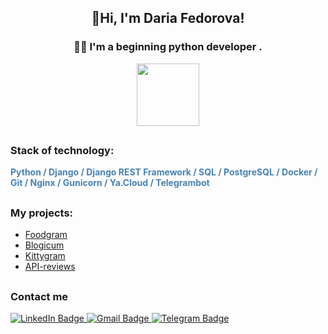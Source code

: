 ## <div align=center>👋Hi, I'm Daria Fedorova!</div>

### <div align=center>👩‍💻 I'm a beginning python developer .</div>
<div align=center>
<img src="https://media3.giphy.com/media/320DfGXqFd5stx7yWS/200w.webp?cid=ecf05e475p7fcn4mhzukou2luydge6azbj78k7qjtqpv6g13&ep=v1_gifs_search&rid=200w.webp&ct=g" width="100"/>
</div>

##

### Stack of technology:
<p style="color: SteelBlue;font-weight: bold;">
Python / Django / Django REST Framework / SQL / PostgreSQL / Docker / Git / Nginx /  Gunicorn / Ya.Cloud / Telegrambot
</p>

##

### My projects:
* <a href="https://github.com/FedorovaDasha/foodgram-project-react">Foodgram</a>
* <a href="https://github.com/FedorovaDasha/django_sprint4">Blogicum</a>
* <a href="https://github.com/FedorovaDasha/kittygram_final">Kittygram</a>
* <a href="https://github.com/FedorovaDasha/api_yamdb_ready">API-reviews</a>
##

### Contact me
<div id="badges">
  <a href="https://linkedin.com/in/dnfedorova">
    <img src="https://img.shields.io/badge/LinkedIn-blue?style=for-the-badge&logo=linkedin&logoColor=white" alt="LinkedIn Badge"/>
  </a>
  <a href="mailto:dnfedorova@gmail.com">
    <img src="https://img.shields.io/badge/Gmail-lightblue?style=for-the-badge&logo=gmail&logoColor=red" alt="Gmail Badge"/>
  </a>
  <a href="https://t.me/DNFedorova">
    <img src="https://img.shields.io/badge/Telegram-blue?style=for-the-badge&logo=telegram&logoColor=white" alt="Telegram Badge"/>
  </a>
</div>
<img src="https://komarev.com/ghpvc/?username=FedorovaDasha&style=flat-square&color=blue" alt=""/>
